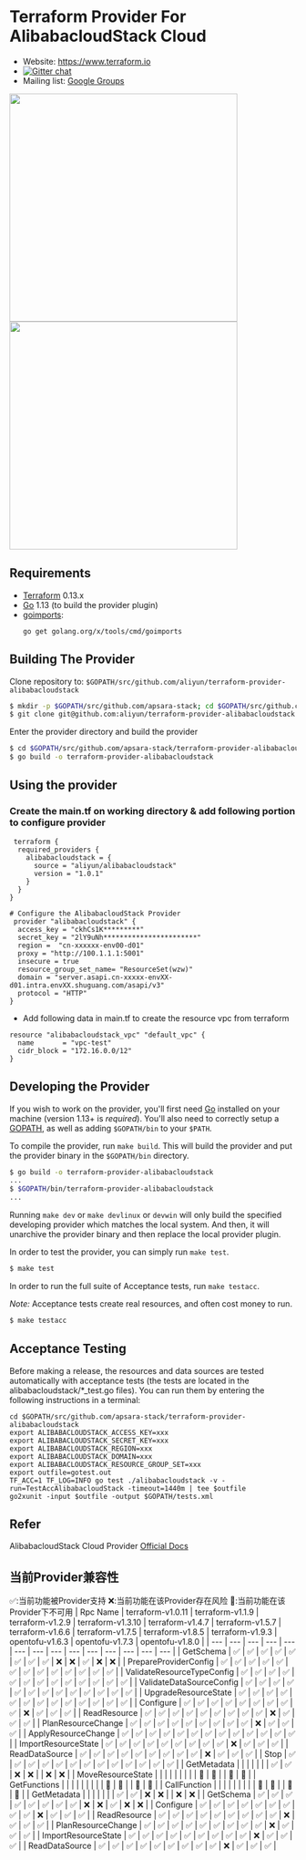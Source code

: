 Terraform Provider For AlibabacloudStack Cloud
==================



- Website: https://www.terraform.io
- [![Gitter chat](https://badges.gitter.im/hashicorp-terraform/Lobby.png)](https://gitter.im/hashicorp-terraform/Lobby)
- Mailing list: [Google Groups](http://groups.google.com/group/terraform-tool)

<img src="https://cdn.rawgit.com/hashicorp/terraform-website/master/content/source/assets/images/logo-hashicorp.svg" width="400px"> 


<img src="https://www.datocms-assets.com/2885/1506527326-color.svg" width="400px">

Requirements
------------

-	[Terraform](https://www.terraform.io/downloads.html) 0.13.x
-	[Go](https://golang.org/doc/install) 1.13 (to build the provider plugin)
-   [goimports](https://godoc.org/golang.org/x/tools/cmd/goimports):
    ```
    go get golang.org/x/tools/cmd/goimports
    ```

Building The Provider
---------------------

Clone repository to: `$GOPATH/src/github.com/aliyun/terraform-provider-alibabacloudstack`

```sh
$ mkdir -p $GOPATH/src/github.com/apsara-stack; cd $GOPATH/src/github.com/apsara-stack
$ git clone git@github.com:aliyun/terraform-provider-alibabacloudstack.git
```

Enter the provider directory and build the provider

```sh
$ cd $GOPATH/src/github.com/apsara-stack/terraform-provider-alibabacloudstack
$ go build -o terraform-provider-alibabacloudstack
```

Using the provider
----------------------
### Create the main.tf on working directory & add following portion to configure provider

````
 terraform {
  required_providers {
    alibabacloudstack = {
      source = "aliyun/alibabacloudstack"
      version = "1.0.1"
    }
  }
}

# Configure the AlibabacloudStack Provider
 provider "alibabacloudstack" {
  access_key = "ckhCs1K*********"
  secret_key = "2lY9uNh***********************"
  region =  "cn-xxxxxx-env00-d01"
  proxy = "http://100.1.1.1:5001"
  insecure = true
  resource_group_set_name= "ResourceSet(wzw)"
  domain = "server.asapi.cn-xxxxx-envXX-d01.intra.envXX.shuguang.com/asapi/v3"
  protocol = "HTTP"
}
````                                               
- Add following data in main.tf to create the resource vpc from terraform
```
resource "alibabacloudstack_vpc" "default_vpc" {
  name       = "vpc-test"
  cidr_block = "172.16.0.0/12"
}
```

Developing the Provider
---------------------------

If you wish to work on the provider, you'll first need [Go](http://www.golang.org) installed on your machine (version 1.13+ is *required*). You'll also need to correctly setup a [GOPATH](http://golang.org/doc/code.html#GOPATH), as well as adding `$GOPATH/bin` to your `$PATH`.

To compile the provider, run `make build`. This will build the provider and put the provider binary in the `$GOPATH/bin` directory.

```sh
$ go build -o terraform-provider-alibabacloudstack
...
$ $GOPATH/bin/terraform-provider-alibabacloudstack
...
```

Running `make dev` or `make devlinux` or `devwin` will only build the specified developing provider which matches the local system.
And then, it will unarchive the provider binary and then replace the local provider plugin.

In order to test the provider, you can simply run `make test`.

```sh
$ make test
```

In order to run the full suite of Acceptance tests, run `make testacc`.

*Note:* Acceptance tests create real resources, and often cost money to run.

```sh
$ make testacc
```

## Acceptance Testing
Before making a release, the resources and data sources are tested automatically with acceptance tests (the tests are located in the alibabacloudstack/*_test.go files).
You can run them by entering the following instructions in a terminal:
```
cd $GOPATH/src/github.com/apsara-stack/terraform-provider-alibabacloudstack
export ALIBABACLOUDSTACK_ACCESS_KEY=xxx
export ALIBABACLOUDSTACK_SECRET_KEY=xxx
export ALIBABACLOUDSTACK_REGION=xxx
export ALIBABACLOUDSTACK_DOMAIN=xxx
export ALIBABACLOUDSTACK_RESOURCE_GROUP_SET=xxx
export outfile=gotest.out
TF_ACC=1 TF_LOG=INFO go test ./alibabacloudstack -v -run=TestAccAlibabacloudStack -timeout=1440m | tee $outfile
go2xunit -input $outfile -output $GOPATH/tests.xml
```


## Refer

AlibabacloudStack Cloud Provider [Official Docs](https://registry.terraform.io/providers/aliyun/alibabacloudstack/latest/docs)


## 当前Provider兼容性
<!-- INSERT TABLE HERE -->


:white_check_mark::当前功能被Provider支持
:x::当前功能在该Provider存在风险
:no_entry_sign::当前功能在该Provider下不可用
| Rpc Name  | terraform-v1.0.11  | terraform-v1.1.9  | terraform-v1.2.9  | terraform-v1.3.10  | terraform-v1.4.7  | terraform-v1.5.7  | terraform-v1.6.6  | terraform-v1.7.5  | terraform-v1.8.5  | terraform-v1.9.3  | opentofu-v1.6.3  | opentofu-v1.7.3  | opentofu-v1.8.0 |
| ---  | ---  | ---  | ---  | ---  | ---  | ---  | ---  | ---  | ---  | ---  | ---  | ---  | --- |
| GetSchema  | :white_check_mark:  | :white_check_mark:  | :white_check_mark:  | :white_check_mark:  | :white_check_mark:  | :white_check_mark:  | :white_check_mark:  | :white_check_mark:  | :x:  | :x:  | :white_check_mark:  | :x:  | :x: |
| PrepareProviderConfig  | :white_check_mark:  | :white_check_mark:  | :white_check_mark:  | :white_check_mark:  | :white_check_mark:  | :white_check_mark:  | :white_check_mark:  | :white_check_mark:  | :white_check_mark:  | :white_check_mark:  | :white_check_mark:  | :white_check_mark:  | :white_check_mark: |
| ValidateResourceTypeConfig  | :white_check_mark:  | :white_check_mark:  | :white_check_mark:  | :white_check_mark:  | :white_check_mark:  | :white_check_mark:  | :white_check_mark:  | :white_check_mark:  | :white_check_mark:  | :white_check_mark:  | :white_check_mark:  | :white_check_mark:  | :white_check_mark: |
| ValidateDataSourceConfig  | :white_check_mark:  | :white_check_mark:  | :white_check_mark:  | :white_check_mark:  | :white_check_mark:  | :white_check_mark:  | :white_check_mark:  | :white_check_mark:  | :white_check_mark:  | :white_check_mark:  | :white_check_mark:  | :white_check_mark:  | :white_check_mark: |
| UpgradeResourceState  | :white_check_mark:  | :white_check_mark:  | :white_check_mark:  | :white_check_mark:  | :white_check_mark:  | :white_check_mark:  | :white_check_mark:  | :white_check_mark:  | :white_check_mark:  | :white_check_mark:  | :white_check_mark:  | :white_check_mark:  | :white_check_mark: |
| Configure  | :white_check_mark:  | :white_check_mark:  | :white_check_mark:  | :white_check_mark:  | :white_check_mark:  | :white_check_mark:  | :white_check_mark:  | :white_check_mark:  | :white_check_mark:  | :x:  | :white_check_mark:  | :white_check_mark:  | :white_check_mark: |
| ReadResource  | :white_check_mark:  | :white_check_mark:  | :white_check_mark:  | :white_check_mark:  | :white_check_mark:  | :white_check_mark:  | :white_check_mark:  | :white_check_mark:  | :white_check_mark:  | :x:  | :white_check_mark:  | :white_check_mark:  | :white_check_mark: |
| PlanResourceChange  | :white_check_mark:  | :white_check_mark:  | :white_check_mark:  | :white_check_mark:  | :white_check_mark:  | :white_check_mark:  | :white_check_mark:  | :white_check_mark:  | :white_check_mark:  | :x:  | :white_check_mark:  | :white_check_mark:  | :white_check_mark: |
| ApplyResourceChange  | :white_check_mark:  | :white_check_mark:  | :white_check_mark:  | :white_check_mark:  | :white_check_mark:  | :white_check_mark:  | :white_check_mark:  | :white_check_mark:  | :white_check_mark:  | :white_check_mark:  | :white_check_mark:  | :white_check_mark:  | :white_check_mark: |
| ImportResourceState  | :white_check_mark:  | :white_check_mark:  | :white_check_mark:  | :white_check_mark:  | :white_check_mark:  | :white_check_mark:  | :white_check_mark:  | :white_check_mark:  | :white_check_mark:  | :x:  | :white_check_mark:  | :white_check_mark:  | :white_check_mark: |
| ReadDataSource  | :white_check_mark:  | :white_check_mark:  | :white_check_mark:  | :white_check_mark:  | :white_check_mark:  | :white_check_mark:  | :white_check_mark:  | :white_check_mark:  | :white_check_mark:  | :x:  | :white_check_mark:  | :white_check_mark:  | :white_check_mark: |
| Stop  | :white_check_mark:  | :white_check_mark:  | :white_check_mark:  | :white_check_mark:  | :white_check_mark:  | :white_check_mark:  | :white_check_mark:  | :white_check_mark:  | :white_check_mark:  | :white_check_mark:  | :white_check_mark:  | :white_check_mark:  | :white_check_mark: |
| GetMetadata  |    |    |    |    |    |    | :white_check_mark:  | :white_check_mark:  | :x:  | :x:  |    | :x:  | :x: |
| MoveResourceState  |    |    |    |    |    |    |    |    | :no_entry_sign:  | :no_entry_sign:  |    | :no_entry_sign:  | :no_entry_sign: |
| GetFunctions  |    |    |    |    |    |    |    |    | :no_entry_sign:  | :no_entry_sign:  |    | :no_entry_sign:  | :no_entry_sign: |
| CallFunction  |    |    |    |    |    |    |    |    | :no_entry_sign:  | :no_entry_sign:  |    | :no_entry_sign:  | :no_entry_sign: |
| GetMetadata  |    |    |    |    |    |    | :white_check_mark:  | :white_check_mark:  | :x:  | :x:  |    | :x:  | :x: |
| GetSchema  | :white_check_mark:  | :white_check_mark:  | :white_check_mark:  | :white_check_mark:  | :white_check_mark:  | :white_check_mark:  | :white_check_mark:  | :white_check_mark:  | :x:  | :x:  | :white_check_mark:  | :x:  | :x: |
| Configure  | :white_check_mark:  | :white_check_mark:  | :white_check_mark:  | :white_check_mark:  | :white_check_mark:  | :white_check_mark:  | :white_check_mark:  | :white_check_mark:  | :white_check_mark:  | :x:  | :white_check_mark:  | :white_check_mark:  | :white_check_mark: |
| ReadResource  | :white_check_mark:  | :white_check_mark:  | :white_check_mark:  | :white_check_mark:  | :white_check_mark:  | :white_check_mark:  | :white_check_mark:  | :white_check_mark:  | :white_check_mark:  | :x:  | :white_check_mark:  | :white_check_mark:  | :white_check_mark: |
| PlanResourceChange  | :white_check_mark:  | :white_check_mark:  | :white_check_mark:  | :white_check_mark:  | :white_check_mark:  | :white_check_mark:  | :white_check_mark:  | :white_check_mark:  | :white_check_mark:  | :x:  | :white_check_mark:  | :white_check_mark:  | :white_check_mark: |
| ImportResourceState  | :white_check_mark:  | :white_check_mark:  | :white_check_mark:  | :white_check_mark:  | :white_check_mark:  | :white_check_mark:  | :white_check_mark:  | :white_check_mark:  | :white_check_mark:  | :x:  | :white_check_mark:  | :white_check_mark:  | :white_check_mark: |
| ReadDataSource  | :white_check_mark:  | :white_check_mark:  | :white_check_mark:  | :white_check_mark:  | :white_check_mark:  | :white_check_mark:  | :white_check_mark:  | :white_check_mark:  | :white_check_mark:  | :x:  | :white_check_mark:  | :white_check_mark:  | :white_check_mark: |
